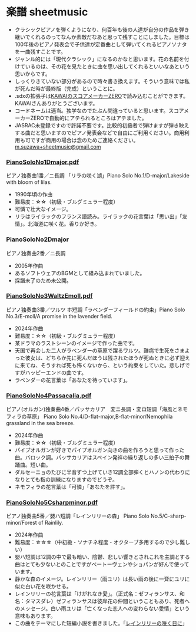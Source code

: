 # 楽譜 sheetmusic
- クラシックピアノを弾くようになり、何百年も後の人達が自分の作品を弾き継いでくれるのってなんか素敵だなあと思って残すことにしました。目標は100年後のピアノ発表会で子供達が定番曲として弾いてくれるピアノソナタを一曲残すことです。
- ジャンル的には「現代クラシック」になるのかなと思います。花の名前を付けているのは、その花を見たときに曲を思い出してくれるといいなあという思いからです。
- しっくりきていない部分があるので時々書き換えます。そういう意味では私が死んだ時が最終版（完成）ということに。
- .sdxの拡張子は[KAWAIのスコアメーカーZERO](https://cm.kawai.jp/products/smz/)で読み込むことができます。KAWAIさんありがとうございます。
- コードネームは適当。独学なのでたぶん間違っていると思います。スコアメーカーZEROで自動的にアテられるところはアテました。
- JASRAC未登録ですので許諾不要です。比較的初級者で弾けますが弾き映えする曲だと思いますのでピアノ発表会などで自由にご利用ください。商用利用も可ですが商用の場合は念のためご連絡ください。<m.suzawa+sheetmusic@gmail.com>


### [PianoSoloNo1Dmajor.pdf](https://github.com/misuz/sheetmusic/blob/main/PianoSoloNo1Dmajor.pdf)
ピアノ独奏曲1番／ニ長調 「リラの咲く湖」Piano Solo No.1/D-major/Lakeside with bloom of lilas.
- 1990年頃の作曲
- 難易度：☆☆（初級・ブルグミュラー程度）
- 可憐で壮大なイメージ。
- リラはライラックのフランス語読み。ライラックの花言葉は「思い出」「友情」。北海道に咲く花。香りか好き。

### PianoSoloNo2Dmajor
ピアノ独奏曲2番／ニ長調
- 2005年作曲
- あるソフトウェアのBGMとして組み込まれていました。
- 採譜未了のため未公開。

### [PianoSoloNo3WaltzEmoll.pdf](https://github.com/misuz/sheetmusic/blob/main/PianoSoloNo3WaltzEmoll.pdf)
ピアノ独奏曲3番／ワルツ ホ短調「ラベンダーフィールドの約束」Piano Solo No.3/E-moll/A promise in the lavender field.
- 2024年作曲
- 難易度：☆☆（初級・ブルグミュラー程度）
- 某ドラマのラストシーンのイメージで作った曲です。
- 天国で再会した二人がラベンダーの草原で躍るワルツ。難病で生死をさまよった彼女は、どちらか先に死んだほうは残されたほうが死ぬときに必ず迎えに来てね、そうすれば死も怖くないから、という約束をしていた。悲しげですがハッピーエンドの曲です。
- ラベンダーの花言葉は「あなたを待っています」。

### [PianoSoloNo4Passacalia.pdf](https://github.com/misuz/sheetmusic/blob/main/PianoSoloNo4Passacalia.pdf)
ピアノ(オルガン)独奏曲4番／パッサカリア　変ニ長調・変ロ短調「海風とネモフィラの草原」 Piano Solo No.4/D-flat-major,B-flat-minor/Nemophila grassland in the sea breeze.
- 2024年作曲
- 難易度：☆☆（初級・ブルグミュラー程度）
- パイプオルガンが好きでパイプオルガン向きの曲を作ろうと思って作った曲。バロック調。パッサカリアはスペイン発祥の繰り返しの多い三拍子の舞踊曲。短い曲。
- ダルセーニョのたびに半音ずつ上げていき12調全部弾くとハノンの代わりになりとても指の訓練になりますのでどうぞ。
- ネモフィラの花言葉は「可憐」「あなたを許す」。

### [PianoSoloNo5Csharpminor.pdf](https://github.com/misuz/sheetmusic/blob/main/PianoSoloNo5Csharpminor.pdf)
ピアノ独奏曲5番／嬰ハ短調「レインリリーの森」 Piano Solo No.5/C-sharp-minor/Forest of Rainlily.
- 2024年作曲
- 難易度：☆☆☆（中初級・ソナチネ程度・オクターブ多用するので少し難しい）
- 嬰ハ短調は12調の中で最も暗い、陰鬱、悲しい響きとされこれを主調とする曲はとても少ないとのことですがベートーヴェンやショパンが好んで使っています。
- 静かな森のイメージ。レインリリー（雨ユリ）は長い雨の後に一斉にユリに似た白い花を咲かせる。
- レインリリーの花言葉は「けがれなき愛」。（正式名：ゼフィランサス、和名：タマスダレ）ゼフィランサスは彼岸花の仲間ということもあり、死者へのメッセージ。白い雨ユリは「亡くなった恋人への変わらない愛情」という意味もあります。
- この曲をテーマにした短編小説を書きました。「[レインリリーの咲く日に](https://note.com/seewheniseeyou/n/n96d4a6aaf813?sub_rt=share_pw)」
